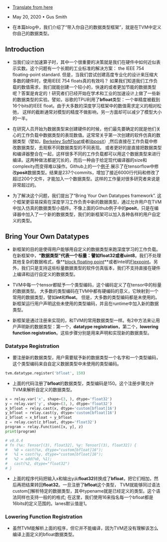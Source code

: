 - [Translate from here](https://tvm.apache.org/2020/05/20/bring-your-own-datatypes)
- May 20, 2020 • Gus Smith

- 在本篇blog中，我们介绍了“带入你自己的数据类型框架”，就是在TVM中定义你自己的数据类型。

## Introduction
- 当我们设计加速算子时，其中一个很重要的决策就是我们在硬件中如何近似表示实数。这个问题有一个长期的工业标准的解决方案： the IEEE 754 floating-point standard. 但是，当我们尝试创建高度专业化的设计来压缩大多数的硬件时，使用IEEE 754 floats真的有效吗？ 如果我们知道我们工作负载的数值需求，我们就能创建一个较小的，快速的或者更加节能的数据类型呢？答案是肯定的！研究者们已经开始在学术和工业的加速设计上做了一些新的数据类型的实验。譬如，谷歌的TPU利用了**bfloat**类型：一个单精度被截到16个bits的IEEE float。由于大多数的深度学习框架中的数值需求定义的相对松弛， 这样的截断通常对模型的精度不做影响，另一方面却可以减少了模型大小的一半。

- 在研究人员开始为数据类型来创建硬件的时候，他们最先要确定的就是他们关心的工作负载中数据类型的表现数值。这常常关乎第一次创建的软件仿真的数据类型（譬如，[Berkeley SoftFloat](http://www.jhauser.us/arithmetic/SoftFloat.html)或者[libposit](https://github.com/cjdelisle/libposit)）,然后直接在工作负载中修改数据类型，去观察不同数据类型的不同表现。 或者更好的是直接把数据类型和编译器整合在一起，这样很多不同的工作负载都可以用这个数据类型来进行编译。这两种做法都是冗长的，而后一种由于给定现代编译器的size和complexity而变得难以操作。Github上的一个[例子](https://github.com/xman/tensorflow) 展示了在tensorflow中修改**posit**数据类型。结果是237个commits，增加了接近6000行代码和修改了超过200个文件，才能加入一个数据类型。这样的工作量对很多研究者来说是非常超过的。

- 为了解决这个问题，我们提出了“Bring Your Own Datatypes framework”. 这个框架更容易探索在深度学习工作负责中新的数据类型，通过允许用户在TVM中加入仿真的数据类型小插件。不像上面的Github例子中的**posit**，只是在编译器中加入了一个新的数据类型，我们的新框架可以加入各种各样的用户自定义的类型。

## Bring Your Own Datatypes
- 新框架的目的是使得用户能够用自定义的数据类型来跑深度学习的工作负载。在新框架中，**“数据类型”**代表一个标量：譬如**float32或者uint8**。我们不处理其他复杂的数据格式，像**[block floating point](https://en.wikipedia.org/wiki/Block_floating_point)**或者Intel的[Flexpoint](https://arxiv.org/abs/1711.02213)。另外，我们只是支持这些标量数据类型的软件仿真版本，我们不支持直接在硬件上编译和运行自定义的数据类型。

- TVM中每一个tensor都赋予一个类型编码，这个编码定义了在tensor中的标量的数据类型。 大多数的类型编码在TVM中都有硬编码的意义，它映射到一个常用的数据类型，譬如**int**和**float**。 但是，大多数的类型编码都是未使用的。新框架运行用户声明这些未使用的类型编码，并且在runtime中加入新的数据类型。

- 新框架是通过注册来实现的，和TVM的常用数据类型一样。有2中方法来让用户声明新的数据类型：第一个，**datatype registration**，第二个，**lowering function registration**。这些步骤分别是用来声明和实现新的数据类型。

### Datatype Registration
- 要注册新的数据类型，用户需要赋予新的数据类型一个名字和一个类型编码， 这个类型编码来自自定义数据类型中未使用的类型编码。
``` python
tvm.datatype.register('bfloat', 150)
```
- 上面的代码注册了**bfloat**的数据类型，类型编码是150。这个注册步骤允许TVM来解析自定义的数据类型。
```python
x = relay.var('x', shape=(3, ), dtype='float32')
y = relay.var('y', shape=(3, ), dtype='float32')
x_bfloat = relay.cast(x, dtype='custom[bfloat]16')
y_bfloat = relay.cast(y, dtype='custom[bfloat]16')
z_bfloat = x_bfloat + y_bfloat
z = relay.cast(z_bfloat, dtype='float32')
program = relay.Function([x, y], z)
print(program)

# v0.0.4
# fn (%x: Tensor[(3), float32], %y: Tensor[(3), float32]) {
#   %0 = cast(%x, dtype="custom[bfloat]16");
#   %1 = cast(%y, dtype="custom[bfloat]16");
#   %2 = add(%0, %1);
#   cast(%2, dtype="float32")
# }
```
- 上面的程序代码把输入x和输出y从**float32**转换成了**bfloat**，把它们相加，然后再把结果转回**float32**。一旦注册了**bfloat**这个类型， TVM就能够同过语法custom[<typname>]解析特定的数据类型，其中typename就是已经定义的类型。这个语法同样也支持一般的<bits><lanes>的格式; 在这里，我们使用16来指名每一个bfloat都是16bits的定义范围的。lanes默认值是1。

### Lowering Function Registration
- 虽然TVM能解析上面的程序，但它并不能编译，因为TVM还没有理解该怎么编译上面定义的bfloat数据类型。

